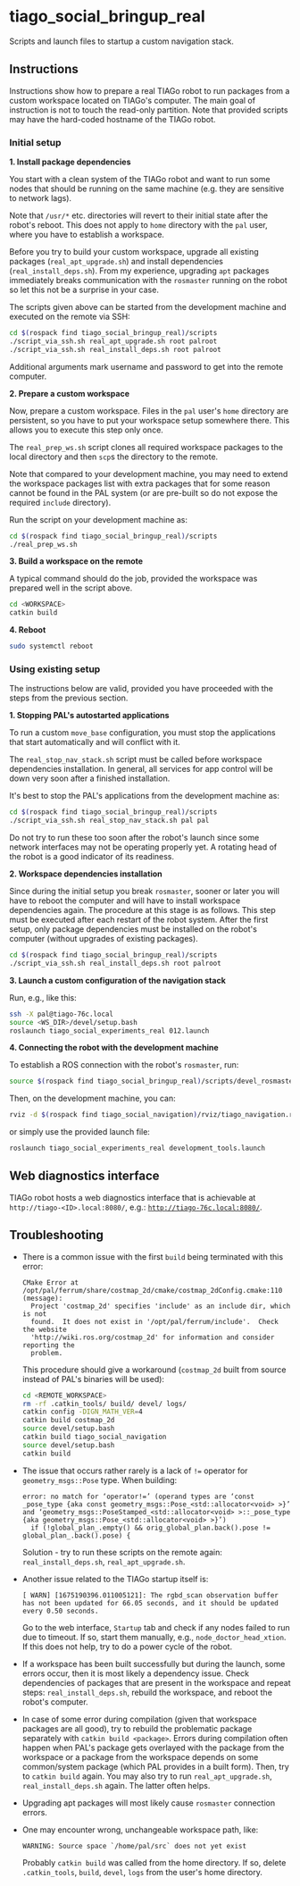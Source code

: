 # tiago_social_bringup_real

Scripts and launch files to startup a custom navigation stack.

## Instructions

Instructions show how to prepare a real TIAGo robot to run packages from a custom workspace located on TIAGo's computer. The main goal of instruction is not to touch the read-only partition. Note that provided scripts may have the hard-coded hostname of the TIAGo robot.

### Initial setup

**1. Install package dependencies**

You start with a clean system of the TIAGo robot and want to run some nodes that should be running on the same machine (e.g. they are sensitive to network lags).

Note that `/usr/*` etc. directories will revert to their initial state after the robot's reboot. This does not apply to `home` directory with the `pal` user, where you have to establish a workspace.

Before you try to build your custom workspace, upgrade all existing packages (`real_apt_upgrade.sh`) and install dependencies (`real_install_deps.sh`).
From my experience, upgrading `apt` packages immediately breaks communication with the `rosmaster` running on the robot so let this not be a surprise in your case.

The scripts given above can be started from the development machine and executed on the remote via SSH:

```sh
cd $(rospack find tiago_social_bringup_real)/scripts
./script_via_ssh.sh real_apt_upgrade.sh root palroot
./script_via_ssh.sh real_install_deps.sh root palroot
```

Additional arguments mark username and password to get into the remote computer.

**2. Prepare a custom workspace**

Now, prepare a custom workspace. Files in the `pal` user's `home` directory are persistent, so you have to put your workspace setup somewhere there. This allows you to execute this step only once.

The `real_prep_ws.sh` script clones all required workspace packages to the local directory and then `scp`s the directory to the remote.

Note that compared to your development machine, you may need to extend the workspace packages list with extra packages that for some reason cannot be found in the PAL system (or are pre-built so do not expose the required `include` directory).

Run the script on your development machine as:

```sh
cd $(rospack find tiago_social_bringup_real)/scripts
./real_prep_ws.sh
```

**3. Build a workspace on the remote**

A typical command should do the job, provided the workspace was prepared well in the script above.

```sh
cd <WORKSPACE>
catkin build
```

**4. Reboot**

```sh
sudo systemctl reboot
```

### Using existing setup

The instructions below are valid, provided you have proceeded with the steps from the previous section.

**1. Stopping PAL's autostarted applications**

To run a custom `move_base` configuration, you must stop the applications that start automatically and will conflict with it.

The `real_stop_nav_stack.sh` script must be called before workspace dependencies installation. In general, all services for app control will be down very soon after a finished installation.

It's best to stop the PAL's applications from the development machine as:

```sh
cd $(rospack find tiago_social_bringup_real)/scripts
./script_via_ssh.sh real_stop_nav_stack.sh pal pal
```

Do not try to run these too soon after the robot's launch since some network interfaces may not be operating properly yet. A rotating head of the robot is a good indicator of its readiness.

**2. Workspace dependencies installation**

Since during the initial setup you break `rosmaster`, sooner or later you will have to reboot the computer and will have to install workspace dependencies again. The procedure at this stage is as follows.
This step must be executed after each restart of the robot system. After the first setup, only package dependencies must be installed on the robot's computer (without upgrades of existing packages).

```sh
cd $(rospack find tiago_social_bringup_real)/scripts
./script_via_ssh.sh real_install_deps.sh root palroot
```

**3. Launch a custom configuration of the navigation stack**

Run, e.g., like this:

```sh
ssh -X pal@tiago-76c.local
source <WS_DIR>/devel/setup.bash
roslaunch tiago_social_experiments_real 012.launch
```

**4. Connecting the robot with the development machine**

To establish a ROS connection with the robot's `rosmaster`, run:

```sh
source $(rospack find tiago_social_bringup_real)/scripts/devel_rosmaster_conn.sh
```

Then, on the development machine, you can:

```sh
rviz -d $(rospack find tiago_social_navigation)/rviz/tiago_navigation.rviz
```

or simply use the provided launch file:

```sh
roslaunch tiago_social_experiments_real development_tools.launch
```

## Web diagnostics interface

TIAGo robot hosts a web diagnostics interface that is achievable at `http://tiago-<ID>.local:8080/`, e.g.: [`http://tiago-76c.local:8080/`](http://tiago-76c.local:8080/).

## Troubleshooting

- There is a common issue with the first `build` being terminated with this error:
  ```console
  CMake Error at /opt/pal/ferrum/share/costmap_2d/cmake/costmap_2dConfig.cmake:110 (message):
    Project 'costmap_2d' specifies 'include' as an include dir, which is not
    found.  It does not exist in '/opt/pal/ferrum/include'.  Check the website
    'http://wiki.ros.org/costmap_2d' for information and consider reporting the
    problem.
  ```
  This procedure should give a workaround (`costmap_2d` built from source instead of PAL's binaries will be used):
  ```sh
  cd <REMOTE_WORKSPACE>
  rm -rf .catkin_tools/ build/ devel/ logs/
  catkin config -DIGN_MATH_VER=4
  catkin build costmap_2d
  source devel/setup.bash
  catkin build tiago_social_navigation
  source devel/setup.bash
  catkin build
  ```

- The issue that occurs rather rarely is a lack of `!=` operator for `geometry_msgs::Pose` type. When building:
  ```console
  error: no match for ‘operator!=’ (operand types are ‘const _pose_type {aka const geometry_msgs::Pose_<std::allocator<void> >}’ and ‘geometry_msgs::PoseStamped_<std::allocator<void> >::_pose_type {aka geometry_msgs::Pose_<std::allocator<void> >}’)
    if (!global_plan_.empty() && orig_global_plan.back().pose != global_plan_.back().pose) {
  ```
  Solution - try to run these scripts on the remote again: `real_install_deps.sh`, `real_apt_upgrade.sh`.

- Another issue related to the TIAGo startup itself is:
  ```console
  [ WARN] [1675190396.011005121]: The rgbd_scan observation buffer has not been updated for 66.05 seconds, and it should be updated every 0.50 seconds.
  ```
  Go to the web interface, `Startup` tab and check if any nodes failed to run due to timeout. If so, start them manually, e.g., `node_doctor_head_xtion`. If this does not help, try to do a power cycle of the robot.

- If a workspace has been built successfully but during the launch, some errors occur, then it is most likely a dependency issue. Check dependencies of packages that are present in the workspace and repeat steps: `real_install_deps.sh`, rebuild the workspace, and reboot the robot's computer.

- In case of some error during compilation (given that workspace packages are all good), try to rebuild the problematic package separately with `catkin build <package>`. Errors during compilation often happen when PAL's package gets overlayed with the package from the workspace or a package from the workspace depends on some common/system package (which PAL provides in a built form). Then, try to `catkin build` again. You may also try to run `real_apt_upgrade.sh`, `real_install_deps.sh` again. The latter often helps.

- Upgrading apt packages will most likely cause `rosmaster` connection errors.

- One may encounter wrong, unchangeable workspace path, like:
  ```console
  WARNING: Source space `/home/pal/src` does not yet exist
  ```
  Probably `catkin build` was called from the home directory. If so, delete `.catkin_tools`, `build`, `devel`, `logs` from the user's home directory.
